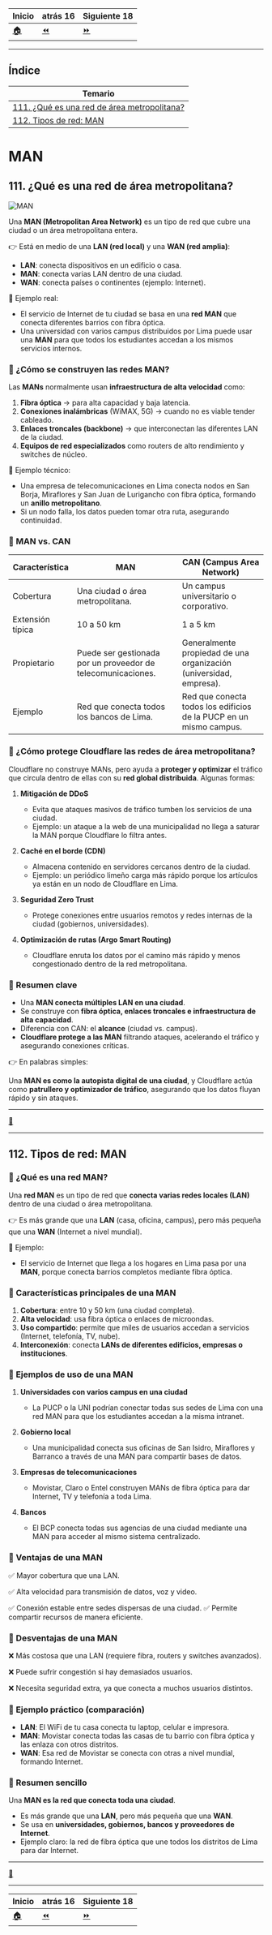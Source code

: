 | **Inicio**         | **atrás 16**        | **Siguiente 18**    |
| ------------------ | ------------------- | ------------------- |
| [🏠](../README.md) | [⏪](./4_16_VPN.md) | [⏩](./4_18_LAN.md) |

---

## **Índice**

| Temario                                                                                  |
| ---------------------------------------------------------------------------------------- |
| [111. ¿Qué es una red de área metropolitana?](#111-qué-es-una-red-de-área-metropolitana) |
| [112. Tipos de red: MAN](#112-tipos-de-red-man)                                          |

# **MAN**

## **111. ¿Qué es una red de área metropolitana?**

![MAN](/img/4_IP_Terminology/MAN.jpg "MAN")

Una **MAN (Metropolitan Area Network)** es un tipo de red que cubre una ciudad o un área metropolitana entera.

👉 Está en medio de una **LAN (red local)** y una **WAN (red amplia)**:

- **LAN**: conecta dispositivos en un edificio o casa.
- **MAN**: conecta varias LAN dentro de una ciudad.
- **WAN**: conecta países o continentes (ejemplo: Internet).

📌 Ejemplo real:

- El servicio de Internet de tu ciudad se basa en una **red MAN** que conecta diferentes barrios con fibra óptica.
- Una universidad con varios campus distribuidos por Lima puede usar una **MAN** para que todos los estudiantes accedan a los mismos servicios internos.

### 🔹 ¿Cómo se construyen las redes MAN?

Las **MANs** normalmente usan **infraestructura de alta velocidad** como:

1. **Fibra óptica** → para alta capacidad y baja latencia.
2. **Conexiones inalámbricas** (WiMAX, 5G) → cuando no es viable tender cableado.
3. **Enlaces troncales (backbone)** → que interconectan las diferentes LAN de la ciudad.
4. **Equipos de red especializados** como routers de alto rendimiento y switches de núcleo.

📌 Ejemplo técnico:

- Una empresa de telecomunicaciones en Lima conecta nodos en San Borja, Miraflores y San Juan de Lurigancho con fibra óptica, formando un **anillo metropolitano**.
- Si un nodo falla, los datos pueden tomar otra ruta, asegurando continuidad.

### 🔹 MAN vs. CAN

| Característica   | **MAN**                                                      | **CAN (Campus Area Network)**                                      |
| ---------------- | ------------------------------------------------------------ | ------------------------------------------------------------------ |
| Cobertura        | Una ciudad o área metropolitana.                             | Un campus universitario o corporativo.                             |
| Extensión típica | 10 a 50 km                                                   | 1 a 5 km                                                           |
| Propietario      | Puede ser gestionada por un proveedor de telecomunicaciones. | Generalmente propiedad de una organización (universidad, empresa). |
| Ejemplo          | Red que conecta todos los bancos de Lima.                    | Red que conecta todos los edificios de la PUCP en un mismo campus. |

### 🔹 ¿Cómo protege Cloudflare las redes de área metropolitana?

Cloudflare no construye MANs, pero ayuda a **proteger y optimizar** el tráfico que circula dentro de ellas con su **red global distribuida**. Algunas formas:

1. **Mitigación de DDoS**

   - Evita que ataques masivos de tráfico tumben los servicios de una ciudad.
   - Ejemplo: un ataque a la web de una municipalidad no llega a saturar la MAN porque Cloudflare lo filtra antes.

2. **Caché en el borde (CDN)**

   - Almacena contenido en servidores cercanos dentro de la ciudad.
   - Ejemplo: un periódico limeño carga más rápido porque los artículos ya están en un nodo de Cloudflare en Lima.

3. **Seguridad Zero Trust**

   - Protege conexiones entre usuarios remotos y redes internas de la ciudad (gobiernos, universidades).

4. **Optimización de rutas (Argo Smart Routing)**

   - Cloudflare enruta los datos por el camino más rápido y menos congestionado dentro de la red metropolitana.

### 🔹 Resumen clave

- Una **MAN conecta múltiples LAN en una ciudad**.
- Se construye con **fibra óptica, enlaces troncales e infraestructura de alta capacidad**.
- Diferencia con CAN: el **alcance** (ciudad vs. campus).
- **Cloudflare protege a las MAN** filtrando ataques, acelerando el tráfico y asegurando conexiones críticas.

👉 En palabras simples:

Una **MAN es como la autopista digital de una ciudad**, y Cloudflare actúa como **patrullero y optimizador de tráfico**, asegurando que los datos fluyan rápido y sin ataques.

---

[🔼](#índice)

---

## **112. Tipos de red: MAN**

### 🔹 ¿Qué es una red MAN?

Una **red MAN** es un tipo de red que **conecta varias redes locales (LAN)** dentro de una ciudad o área metropolitana.

👉 Es más grande que una **LAN** (casa, oficina, campus), pero más pequeña que una **WAN** (Internet a nivel mundial).

📌 Ejemplo:

- El servicio de Internet que llega a los hogares en Lima pasa por una **MAN**, porque conecta barrios completos mediante fibra óptica.

### 🔹 Características principales de una MAN

1. **Cobertura**: entre 10 y 50 km (una ciudad completa).
2. **Alta velocidad**: usa fibra óptica o enlaces de microondas.
3. **Uso compartido**: permite que miles de usuarios accedan a servicios (Internet, telefonía, TV, nube).
4. **Interconexión**: conecta **LANs de diferentes edificios, empresas o instituciones**.

### 🔹 Ejemplos de uso de una MAN

1. **Universidades con varios campus en una ciudad**

   - La PUCP o la UNI podrían conectar todas sus sedes de Lima con una red MAN para que los estudiantes accedan a la misma intranet.

2. **Gobierno local**

   - Una municipalidad conecta sus oficinas de San Isidro, Miraflores y Barranco a través de una MAN para compartir bases de datos.

3. **Empresas de telecomunicaciones**

   - Movistar, Claro o Entel construyen MANs de fibra óptica para dar Internet, TV y telefonía a toda Lima.

4. **Bancos**

   - El BCP conecta todas sus agencias de una ciudad mediante una MAN para acceder al mismo sistema centralizado.

### 🔹 Ventajas de una MAN

✅ Mayor cobertura que una LAN.

✅ Alta velocidad para transmisión de datos, voz y video.

✅ Conexión estable entre sedes dispersas de una ciudad.
✅ Permite compartir recursos de manera eficiente.

### 🔹 Desventajas de una MAN

❌ Más costosa que una LAN (requiere fibra, routers y switches avanzados).

❌ Puede sufrir congestión si hay demasiados usuarios.

❌ Necesita seguridad extra, ya que conecta a muchos usuarios distintos.

### 🔹 Ejemplo práctico (comparación)

- **LAN**: El WiFi de tu casa conecta tu laptop, celular e impresora.
- **MAN**: Movistar conecta todas las casas de tu barrio con fibra óptica y las enlaza con otros distritos.
- **WAN**: Esa red de Movistar se conecta con otras a nivel mundial, formando Internet.

### 🔹 Resumen sencillo

Una **MAN es la red que conecta toda una ciudad**.

- Es más grande que una **LAN**, pero más pequeña que una **WAN**.
- Se usa en **universidades, gobiernos, bancos y proveedores de Internet**.
- Ejemplo claro: la red de fibra óptica que une todos los distritos de Lima para dar Internet.

---

[🔼](#índice)

---

| **Inicio**         | **atrás 16**        | **Siguiente 18**    |
| ------------------ | ------------------- | ------------------- |
| [🏠](../README.md) | [⏪](./4_16_VPN.md) | [⏩](./4_18_LAN.md) |
